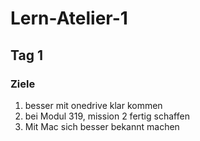 # Lern-Atelier-1
## Tag 1
### Ziele
1. besser mit onedrive klar kommen
2. bei Modul 319, mission 2 fertig schaffen
3. Mit Mac sich besser bekannt machen
